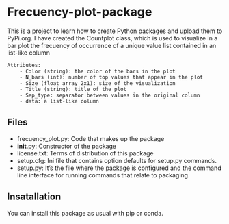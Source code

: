 # Frecuency-plot-package

This is a project to learn how to create Python packages and upload them to PyPi.org. I have created the Countplot class, which is used to visualize in a bar plot the frecuency of occurrence of a unique value list contained in an list-like column
    
    Attributes:
        - Color (string): the color of the bars in the plot
        - N_bars (int): number of top values that appear in the plot
        - Size (float array 2x1): size of the visualization
        - Title (string): title of the plot
        - Sep_type: separator between values in the original column
        - data: a list-like column
        

## Files

- frecuency_plot.py: Code that makes up the package
-  __init__.py: Constructor of the package
- license.txt: Terms of distribution of this package
- setup.cfg: Ini file that contains option defaults for setup.py commands. 
- setup.py: It’s the file where the package is configured and the command line interface for running commands that relate to packaging. 


## Insatallation
You can install this package as usual with pip or conda.
